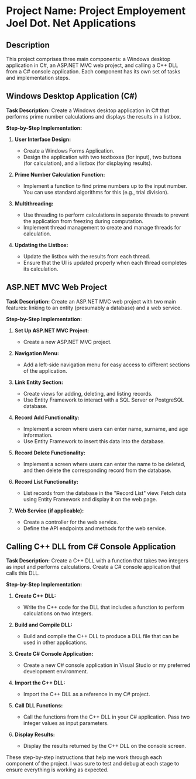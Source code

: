 # Project Name: Project Employement Joel Dot. Net Applications

## Description
This project comprises three main components: a Windows desktop application in C#, an ASP.NET MVC web project, and calling a C++ DLL from a C# console application. Each component has its own set of tasks and implementation steps.

## Windows Desktop Application (C#)

**Task Description:**
Create a Windows desktop application in C# that performs prime number calculations and displays the results in a listbox.

**Step-by-Step Implementation:**

1. **User Interface Design:**
   - Create a Windows Forms Application.
   - Design the application with two textboxes (for input), two buttons (for calculation), and a listbox (for displaying results).

2. **Prime Number Calculation Function:**
   - Implement a function to find prime numbers up to the input number. You can use standard algorithms for this (e.g., trial division).

3. **Multithreading:**
   - Use threading to perform calculations in separate threads to prevent the application from freezing during computation.
   - Implement thread management to create and manage threads for calculation.

4. **Updating the Listbox:**
   - Update the listbox with the results from each thread.
   - Ensure that the UI is updated properly when each thread completes its calculation.

## ASP.NET MVC Web Project

**Task Description:**
Create an ASP.NET MVC web project with two main features: linking to an entity (presumably a database) and a web service.

**Step-by-Step Implementation:**

1. **Set Up ASP.NET MVC Project:**
   - Create a new ASP.NET MVC project.

2. **Navigation Menu:**
   - Add a left-side navigation menu for easy access to different sections of the application.

3. **Link Entity Section:**
   - Create views for adding, deleting, and listing records.
   - Use Entity Framework to interact with a SQL Server or PostgreSQL database.

4. **Record Add Functionality:**
   - Implement a screen where users can enter name, surname, and age information.
   - Use Entity Framework to insert this data into the database.

5. **Record Delete Functionality:**
   - Implement a screen where users can enter the name to be deleted, and then delete the corresponding record from the database.

6. **Record List Functionality:**
   - List records from the database in the "Record List" view. Fetch data using Entity Framework and display it on the web page.

7. **Web Service (if applicable):**
   - Create a controller for the web service.
   - Define the API endpoints and methods for the web service.

## Calling C++ DLL from C# Console Application

**Task Description:**
Create a C++ DLL with a function that takes two integers as input and performs calculations. Create a C# console application that calls this DLL.

**Step-by-Step Implementation:**

1. **Create C++ DLL:**
   - Write the C++ code for the DLL that includes a function to perform calculations on two integers.

2. **Build and Compile DLL:**
   - Build and compile the C++ DLL to produce a DLL file that can be used in other applications.

3. **Create C# Console Application:**
   - Create a new C# console application in Visual Studio or my preferred development environment.

4. **Import the C++ DLL:**
   - Import the C++ DLL as a reference in my C# project.

5. **Call DLL Functions:**
   - Call the functions from the C++ DLL in your C# application. Pass two integer values as input parameters.

6. **Display Results:**
   - Display the results returned by the C++ DLL on the console screen.

These step-by-step instructions that  help me work through each component of the project. I was  sure to test and debug at each stage to ensure everything is working as expected.


